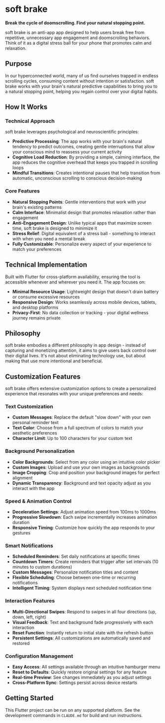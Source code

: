 # soft brake

**Break the cycle of doomscrolling. Find your natural stopping point.**

soft brake is an anti-app app designed to help users break free from repetitive, unnecessary app engagement and doomscrolling behaviors. Think of it as a digital stress ball for your phone that promotes calm and relaxation.

## Purpose

In our hyperconnected world, many of us find ourselves trapped in endless scrolling cycles, consuming content without intention or satisfaction. soft brake works with your brain's natural predictive capabilities to bring you to a natural stopping point, helping you regain control over your digital habits.

## How It Works

### Technical Approach

soft brake leverages psychological and neuroscientific principles:

- **Predictive Processing**: The app works with your brain's natural tendency to predict outcomes, creating gentle interruptions that allow your conscious mind to reassess your current activity
- **Cognitive Load Reduction**: By providing a simple, calming interface, the app reduces the cognitive overhead that keeps you trapped in scrolling loops
- **Mindful Transitions**: Creates intentional pauses that help transition from automatic, unconscious scrolling to conscious decision-making

### Core Features

- **Natural Stopping Points**: Gentle interventions that work with your brain's existing patterns
- **Calm Interface**: Minimalist design that promotes relaxation rather than engagement
- **Anti-Engagement Design**: Unlike typical apps that maximize screen time, soft brake is designed to minimize it
- **Stress Relief**: Digital equivalent of a stress ball - something to interact with when you need a mental break
- **Fully Customizable**: Personalize every aspect of your experience to match your preferences

## Technical Implementation

Built with Flutter for cross-platform availability, ensuring the tool is accessible whenever and wherever you need it. The app focuses on:

- **Minimal Resource Usage**: Lightweight design that doesn't drain battery or consume excessive resources
- **Responsive Design**: Works seamlessly across mobile devices, tablets, and desktop platforms
- **Privacy-First**: No data collection or tracking - your digital wellness journey remains private

## Philosophy

soft brake embodies a different philosophy in app design - instead of capturing and monetizing attention, it aims to give users back control over their digital lives. It's not about eliminating technology use, but about making that use more intentional and beneficial.

## Customization Features

soft brake offers extensive customization options to create a personalized experience that resonates with your unique preferences and needs:

### Text Customization
- **Custom Messages**: Replace the default "slow down" with your own personal reminder text
- **Text Color**: Choose from a full spectrum of colors to match your aesthetic preferences
- **Character Limit**: Up to 100 characters for your custom text

### Background Personalization
- **Color Backgrounds**: Select from any color using an intuitive color picker
- **Custom Images**: Upload and use your own images as backgrounds
- **Image Cropping**: Crop and position your background images for perfect alignment
- **Dynamic Transparency**: Background and text opacity adjust as you interact with the app

### Speed & Animation Control
- **Deceleration Settings**: Adjust animation speed from 100ms to 1000ms
- **Progressive Slowdown**: Each swipe incrementally increases animation duration
- **Responsive Timing**: Customize how quickly the app responds to your gestures

### Smart Notifications
- **Scheduled Reminders**: Set daily notifications at specific times
- **Countdown Timers**: Create reminders that trigger after set intervals (10 minutes to custom durations)
- **Custom Messages**: Personalize notification titles and content
- **Flexible Scheduling**: Choose between one-time or recurring notifications
- **Intelligent Timing**: System displays next scheduled notification time

### Interaction Features
- **Multi-Directional Swipes**: Respond to swipes in all four directions (up, down, left, right)
- **Visual Feedback**: Text and background fade progressively with each interaction
- **Reset Function**: Instantly return to initial state with the refresh button
- **Persistent Settings**: All customizations are automatically saved and restored

### Configuration Management
- **Easy Access**: All settings available through an intuitive hamburger menu
- **Reset to Defaults**: Quickly restore original settings for any feature
- **Real-time Preview**: See changes immediately as you adjust settings
- **Cross-Platform Sync**: Settings persist across device restarts

## Getting Started

This Flutter project can be run on any supported platform. See the development commands in `CLAUDE.md` for build and run instructions.
